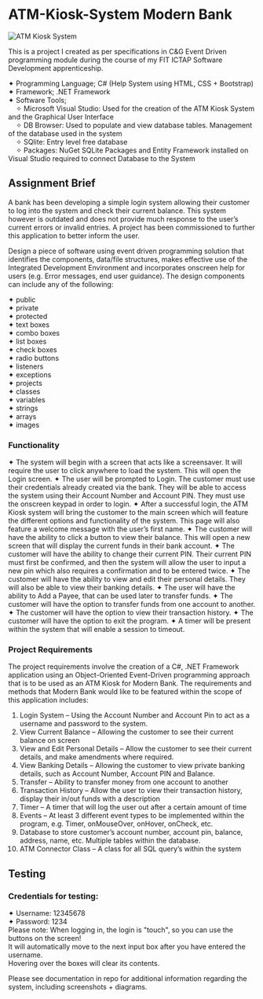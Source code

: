 # ATM-Kiosk-System Modern Bank 
![ATM Kiosk System](https://user-images.githubusercontent.com/22479692/123785107-0e523d80-d8d0-11eb-8bf2-95c8dec60a9d.png)

 This is a project I created as per specifications in C&amp;G Event Driven programming module during the course of my FIT ICTAP Software Development apprenticeship.    
   
 ✦ Programming Language; C# (Help System using HTML, CSS + Bootstrap)  
 ✦ Framework; .NET Framework  
 ✦ Software Tools;  
    &nbsp;&nbsp;&nbsp;&nbsp;✧ Microsoft Visual Studio: Used for the creation of the ATM Kiosk System and the Graphical User Interface  
    &nbsp;&nbsp;&nbsp;&nbsp;✧ DB Browser: Used to populate and view database tables. Management of the database used in the system  
    &nbsp;&nbsp;&nbsp;&nbsp;✧ SQlite: Entry level free database   
    &nbsp;&nbsp;&nbsp;&nbsp;✧ Packages: NuGet SQLite Packages and Entity Framework installed on Visual Studio required to connect Database to the System  
   
 
## Assignment Brief  
  
A bank has been developing a simple login system allowing their customer to log into the system and check their current balance. This system however is outdated and does not provide much response to the user’s current errors or invalid entries. A project has been commissioned to further this application to better inform the user.  
  
Design a piece of software using event driven programming solution that identifies the components, data/file structures, makes effective use of the Integrated Development Environment and incorporates onscreen help for users (e.g. Error messages, end user guidance). The design components can include any of the following:  
  
✦ public  
✦ private  
✦ protected  
✦ text boxes  
✦ combo boxes  
✦ list boxes  
✦ check boxes  
✦ radio buttons  
✦ listeners  
✦ exceptions  
✦ projects  
✦ classes  
✦ variables  
✦ strings  
✦ arrays  
✦ images  
  
### Functionality  
  
✦	The system will begin with a screen that acts like a screensaver. It will require the user to click anywhere to load the system. This will open the Login screen.
✦	The user will be prompted to Login. The customer must use their credentials already created via the bank. They will be able to access the system using their Account Number and Account PIN. They must use the onscreen keypad in order to login.
✦	After a successful login, the ATM Kiosk system will bring the customer to the main screen which will feature the different options and functionality of the system. This page will also feature a welcome message with the user’s first name.
✦	The customer will have the ability to click a button to view their balance. This will open a new screen that will display the current funds in their bank account.
✦	The customer will have the ability to change their current PIN. Their current PIN must first be confirmed, and then the system will allow the user to input a new pin which also requires a confirmation and to be entered twice.
✦	The customer will have the ability to view and edit their personal details. They will also be able to view their banking details. 
✦	The user will have the ability to Add a Payee, that can be used later to transfer funds.
✦	The customer will have the option to transfer funds from one account to another.
✦	The customer will have the option to view their transaction history.
✦	The customer will have the option to exit the program.
✦	A timer will be present within the system that will enable a session to timeout.

### Project Requirements
The project requirements involve the creation of a C#, .NET Framework application using an Object-Oriented Event-Driven programming approach that is to be used as an ATM Kiosk for Modern Bank.
The requirements and methods that Modern Bank would like to be featured within the scope of this application includes:
1.	Login System – Using the Account Number and Account Pin to act as a username and password to the system. 
2.	View Current Balance – Allowing the customer to see their current balance on screen
3.	View and Edit Personal Details – Allow the customer to see their current details, and make amendments where required.
4.	View Banking Details – Allowing the customer to view private banking details, such as Account Number, Account PIN and Balance.
5.	Transfer – Ability to transfer money from one account to another
6.	Transaction History – Allow the user to view their transaction history, display their in/out funds with a description
7.	Timer – A timer that will log the user out after a certain amount of time
8.	Events – At least 3 different event types to be implemented within the program, 
e.g. Timer, onMouseOver, onHover, onCheck, etc.
9.	Database to store customer’s account number, account pin, balance, address, name, etc. Multiple tables within the database. 
10.	ATM Connector Class – A class for all SQL query’s within the system



## Testing 

### Credentials for testing: 
✦ Username: 12345678   
✦ Password: 1234  
Please note: When logging in, the login is "touch", so you can use the buttons on the screen!  
It will automatically move to the next input box after you have entered the username.  
Hovering over the boxes will clear its contents.  


Please see documentation in repo for additional information regarding the system, including screenshots + diagrams. 







